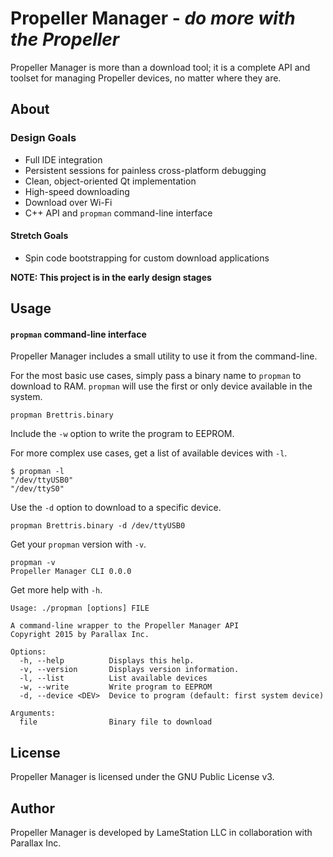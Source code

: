 # Propeller Manager - *do more with the Propeller*

Propeller Manager is more than a download tool; it is a complete API and toolset for managing Propeller devices, no matter where they are.

## About

### Design Goals

* Full IDE integration
* Persistent sessions for painless cross-platform debugging
* Clean, object-oriented Qt implementation
* High-speed downloading
* Download over Wi-Fi
* C++ API and `propman` command-line interface

#### Stretch Goals

* Spin code bootstrapping for custom download applications

**NOTE: This project is in the early design stages**

## Usage

#### `propman` command-line interface

Propeller Manager includes a small utility to use it from the command-line.

For the most basic use cases, simply pass a binary name to `propman` to download to RAM. `propman` will use the first or only device available in the system.

```
propman Brettris.binary
```

Include the `-w` option to write the program to EEPROM.

For more complex use cases, get a list of available devices with `-l`.

```
$ propman -l
"/dev/ttyUSB0"
"/dev/ttyS0"
```

Use the `-d` option to download to a specific device.

```
propman Brettris.binary -d /dev/ttyUSB0
```

Get your `propman` version with `-v`.

```
propman -v
Propeller Manager CLI 0.0.0
```

Get more help with `-h`.

```
Usage: ./propman [options] FILE

A command-line wrapper to the Propeller Manager API
Copyright 2015 by Parallax Inc.

Options:
  -h, --help          Displays this help.
  -v, --version       Displays version information.
  -l, --list          List available devices
  -w, --write         Write program to EEPROM
  -d, --device <DEV>  Device to program (default: first system device)

Arguments:
  file                Binary file to download
```


## License

Propeller Manager is licensed under the GNU Public License v3.

## Author

Propeller Manager is developed by LameStation LLC in collaboration with Parallax Inc.
